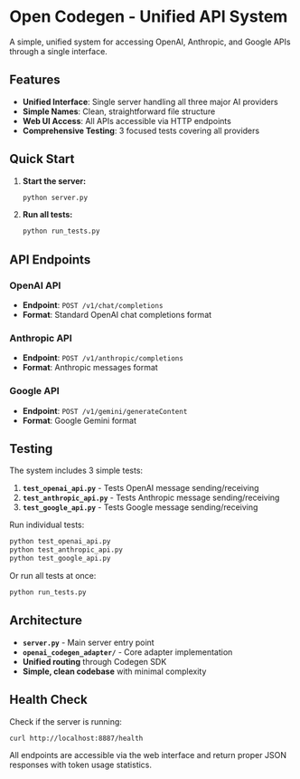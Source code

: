 # Open Codegen - Unified API System

A simple, unified system for accessing OpenAI, Anthropic, and Google APIs through a single interface.

## Features

- **Unified Interface**: Single server handling all three major AI providers
- **Simple Names**: Clean, straightforward file structure
- **Web UI Access**: All APIs accessible via HTTP endpoints
- **Comprehensive Testing**: 3 focused tests covering all providers

## Quick Start

1. **Start the server:**
   ```bash
   python server.py
   ```

2. **Run all tests:**
   ```bash
   python run_tests.py
   ```

## API Endpoints

### OpenAI API
- **Endpoint**: `POST /v1/chat/completions`
- **Format**: Standard OpenAI chat completions format

### Anthropic API  
- **Endpoint**: `POST /v1/anthropic/completions`
- **Format**: Anthropic messages format

### Google API
- **Endpoint**: `POST /v1/gemini/generateContent`
- **Format**: Google Gemini format

## Testing

The system includes 3 simple tests:

1. **`test_openai_api.py`** - Tests OpenAI message sending/receiving
2. **`test_anthropic_api.py`** - Tests Anthropic message sending/receiving  
3. **`test_google_api.py`** - Tests Google message sending/receiving

Run individual tests:
```bash
python test_openai_api.py
python test_anthropic_api.py
python test_google_api.py
```

Or run all tests at once:
```bash
python run_tests.py
```

## Architecture

- **`server.py`** - Main server entry point
- **`openai_codegen_adapter/`** - Core adapter implementation
- **Unified routing** through Codegen SDK
- **Simple, clean codebase** with minimal complexity

## Health Check

Check if the server is running:
```bash
curl http://localhost:8887/health
```

All endpoints are accessible via the web interface and return proper JSON responses with token usage statistics.

